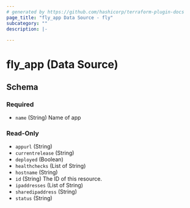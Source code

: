 ```yaml
---
# generated by https://github.com/hashicorp/terraform-plugin-docs
page_title: "fly_app Data Source - fly"
subcategory: ""
description: |-
  
---
```


# fly_app (Data Source)





<!-- schema generated by tfplugindocs -->
## Schema

### Required

- `name` (String) Name of app

### Read-Only

- `appurl` (String)
- `currentrelease` (String)
- `deployed` (Boolean)
- `healthchecks` (List of String)
- `hostname` (String)
- `id` (String) The ID of this resource.
- `ipaddresses` (List of String)
- `sharedipaddress` (String)
- `status` (String)


